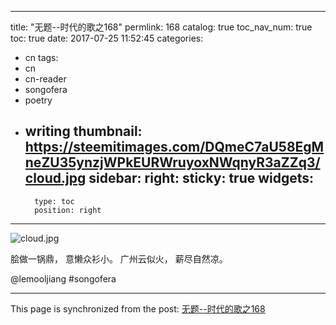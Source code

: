 
---
title: "无题--时代的歌之168"
permlink: 168
catalog: true
toc_nav_num: true
toc: true
date: 2017-07-25 11:52:45
categories:
- cn
tags:
- cn
- cn-reader
- songofera
- poetry
- writing
thumbnail: https://steemitimages.com/DQmeC7aU58EgMneZU35ynzjWPkEURWruyoxNWqnyR3aZZq3/cloud.jpg
sidebar:
    right:
        sticky: true
widgets:
    -
        type: toc
        position: right
---


![cloud.jpg](https://steemitimages.com/DQmeC7aU58EgMneZU35ynzjWPkEURWruyoxNWqnyR3aZZq3/cloud.jpg)



脍做一锅鼎，
意懒众衫小。
广州云似火，
薪尽自然凉。

@lemooljiang #songofera

- - -

This page is synchronized from the post: [无题--时代的歌之168](https://steemit.com/@lemooljiang/168)
